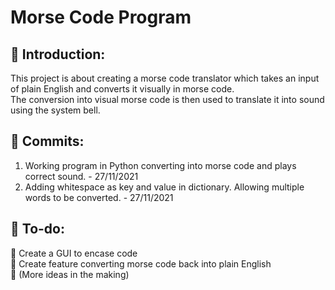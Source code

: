 # Morse Code Program
## 🍼 Introduction:  
This project is about creating a morse code translator which takes an input of plain English and converts it visually in morse code.  
The conversion into visual morse code is then used to translate it into sound using the system bell.    

## 🥊 Commits:
1. Working program in Python converting into morse code and plays correct sound. - 27/11/2021  
2. Adding whitespace as key and value in dictionary. Allowing multiple words to be converted. - 27/11/2021  

## 🚀 To-do:
🔨 Create a GUI to encase code    
🔨 Create feature converting morse code back into plain English  
🔨 (More ideas in the making)  
